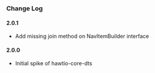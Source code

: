 ### Change Log

#### 2.0.1
* Add missing join method on NavItemBuilder interface

#### 2.0.0
* Initial spike of hawtio-core-dts
